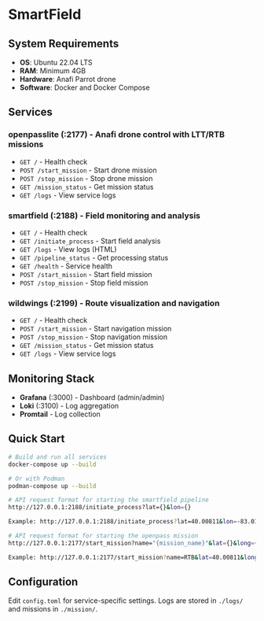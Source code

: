 # SmartField


## System Requirements

- **OS**: Ubuntu 22.04 LTS
- **RAM**: Minimum 4GB
- **Hardware**: Anafi Parrot drone
- **Software**: Docker and Docker Compose

## Services

### openpasslite (:2177) - Anafi drone control with LTT/RTB missions
- `GET /` - Health check
- `POST /start_mission` - Start drone mission
- `POST /stop_mission` - Stop drone mission  
- `GET /mission_status` - Get mission status
- `GET /logs` - View service logs

### smartfield (:2188) - Field monitoring and analysis
- `GET /` - Health check
- `GET /initiate_process` - Start field analysis
- `GET /logs` - View logs (HTML)
- `GET /pipeline_status` - Get processing status
- `GET /health` - Service health
- `POST /start_mission` - Start field mission
- `POST /stop_mission` - Stop field mission

### wildwings (:2199) - Route visualization and navigation
- `GET /` - Health check
- `POST /start_mission` - Start navigation mission
- `POST /stop_mission` - Stop navigation mission
- `GET /mission_status` - Get mission status
- `GET /logs` - View service logs

## Monitoring Stack

- **Grafana** (:3000) - Dashboard (admin/admin)
- **Loki** (:3100) - Log aggregation
- **Promtail** - Log collection

## Quick Start

```bash
# Build and run all services
docker-compose up --build

# Or with Podman
podman-compose up --build
```

```bash
# API request format for starting the smartfield pipeline 
http://127.0.0.1:2188/initiate_process?lat={}&lon={}

Example: http://127.0.0.1:2188/initiate_process?lat=40.00811&lon=-83.01809

# API request format for starting the openpass mission 
http://127.0.0.1:2177/start_mission?name="{mission_name}"&lat={}&long={}

Example: http://127.0.0.1:2177/start_mission?name=RTB&lat=40.00811&long=-83.01809
```

## Configuration

Edit `config.toml` for service-specific settings. Logs are stored in `./logs/` and missions in `./mission/`.